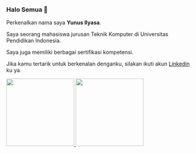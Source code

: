 ### Halo Semua 👋
Perkenalkan nama saya **Yunus Ilyasa**.<br>

Saya seorang mahasiswa jurusan Teknik Komputer di Universitas Pendidikan Indonesia.<br>


Saya juga memiliki berbagai sertifikasi kompetensi.<br>

Jika kamu tertarik untuk berkenalan denganku, silakan ikuti akun [Linkedin](https://www.linkedin.com/in/yunusilyasa/) ku ya.

<p align="left">
<a href="https://github.com/penuliscode">
  <img height="180em" src="https://github-readme-stats-eight-theta.vercel.app/api?username=penuliscode&show_icons=true&theme=algolia&include_all_commits=true&count_private=true"/>
  <img height="180em" src="https://github-readme-stats-eight-theta.vercel.app/api/top-langs/?username=penuliscode&layout=compact&theme=algolia"/>
</a>
</p>

